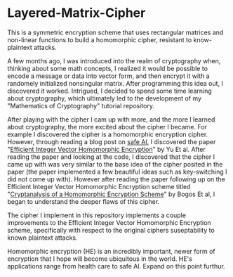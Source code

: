 # Layered-Matrix-Cipher

This is a symmetric encryption scheme that uses rectangular matrices and non-linear functions to build a homomorphic 
cipher, resistant to know-plaintext attacks.

A few months ago, I was introduced into the realm of cryptography when, thinking about some math concepts, I realized it
would be possible to encode a message or data into vector form, and then encrypt it with a randomely initialized nonsingular
matrix.  After programming this idea out, I discovered it worked.  Intrigued, I decided to spend some time learning about 
cryptography, which ultimately led to the development of my "Mathematics of Cryptography" tutorial repository.  

After playing with the cipher I cam up with more, and the more I learned about cryptography, the more excited about the cipher
I became.  For example I discovered the cipher is a homomorphic encryption cipher.  However, through reading a blog post on
[safe AI](https://iamtrask.github.io/2017/03/17/safe-ai/), I discovered the paper "[Efficient Integer Vector Homomorphic 
Encryption](https://courses.csail.mit.edu/6.857/2015/files/yu-lai-payor.pdf)" by Yu Et al.  After reading the paper and looking at the code, I discovered that the cipher I came up with was very 
similar to the base idea of the cipher posited in the paper (the paper implemented a few beautiful ideas such as key-switching
I did not come up with).  However after reading the paper following up on the Efficient Integer Vector Homomorphic Encryption 
scheme titled "[Cryptanalysis of a Homomorphic Encryption Scheme](https://eprint.iacr.org/2016/775.pdf)" by Bogos Et al, I began to understand the deeper flaws of this
cipher.  

The cipher I implement in this repository implements a couple improvements to the Efficient Integer Vector Homomorphic Encryption
scheme, specifically with respect to the original ciphers suseptability to known plaintext attacks.

Homomorphic encryption (HE) is an incredibly important, newer form of encryption that I hope will become ubiquitous in the world.
HE's applications range from health care to safe AI.  Expand on this point furthur.
